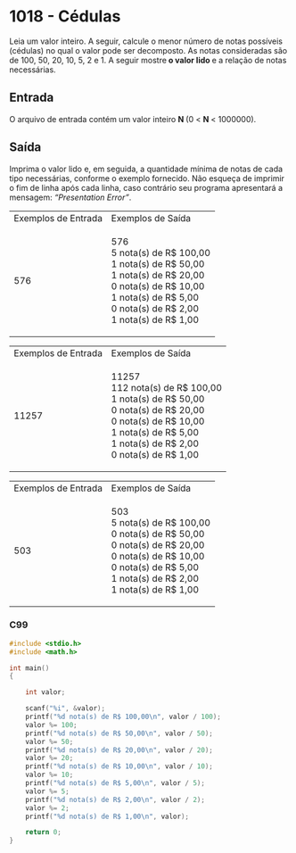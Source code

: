 <html>
<body style="padding: 10px 0px;">
    <div class="header">
<h1>1018 - Cédulas</h1>
        <div class="problem">
            <div class="description">
                <p>
                    Leia um valor inteiro. A seguir, calcule o menor número de notas possíveis (cédulas) no qual o valor pode ser decomposto. As notas consideradas são de 100, 50, 20, 10, 5, 2 e 1. A seguir mostre<strong> o valor lido </strong>e a relação de notas necessárias.</p>
                </div>
            <h2>Entrada</h2>
            <div class="input">
                <p>
                    O arquivo de entrada contém um valor inteiro <strong>N </strong>(0 &lt; <strong>N </strong>&lt; 1000000).</p>
            </div>
            <h2>Saída</h2>
            <div class="output">
                <p>
                    Imprima o valor lido e, em seguida, a quantidade mínima de notas de cada tipo necessárias, conforme o exemplo fornecido. Não esqueça de imprimir o fim de linha após cada linha, caso contrário seu programa apresentará a mensagem: <em>“Presentation Error”</em>.</p>
                </div>
            <div class="both"></div>
            <table>
                <tbody>
                    <tr>
                        <td>Exemplos de Entrada</td>
                        <td>Exemplos de Saída</td>
                    </tr>
                    <tr>
                        <td class="division">
                            <p>
                                576</p>
                        </td>
                        <td>
                            <p>
                                576<br />
                                5 nota(s) de R$ 100,00<br />
                                1 nota(s) de R$ 50,00<br />
                                1 nota(s) de R$ 20,00<br />
                                0 nota(s) de R$ 10,00<br />
                                1 nota(s) de R$ 5,00<br />
                                0 nota(s) de R$ 2,00<br />
                                1 nota(s) de R$ 1,00</p>
                        </td>
                    </tr>
                </tbody>
            </table>
            <table>
                <tbody>
                    <tr>
                        <td>Exemplos de Entrada</td>
                        <td>Exemplos de Saída</td>
                    </tr>
                    <tr>
                        <td class="division">
                            <p>
                                11257</p>
                        </td>
                        <td>
                            <p>
                                11257<br />
                                112 nota(s) de R$ 100,00<br />
                                1 nota(s) de R$ 50,00<br />
                                0 nota(s) de R$ 20,00<br />
                                0 nota(s) de R$ 10,00<br />
                                1 nota(s) de R$ 5,00<br />
                                1 nota(s) de R$ 2,00<br />
                                0 nota(s) de R$ 1,00</p>
                        </td>
                    </tr>
                </tbody>
            </table>
            <table>
                <tbody>
                    <tr>
                        <td>Exemplos de Entrada</td>
                        <td>Exemplos de Saída</td>
                    </tr>
                    <tr>
                        <td class="division">
                            <p>
                                503</p>
                        </td>
                        <td>
                            <p>
                                503<br />
                                5 nota(s) de R$ 100,00<br />
                                0 nota(s) de R$ 50,00<br />
                                0 nota(s) de R$ 20,00<br />
                                0 nota(s) de R$ 10,00<br />
                                0 nota(s) de R$ 5,00<br />
                                1 nota(s) de R$ 2,00<br />
                                1 nota(s) de R$ 1,00</p>
                        </td>
                    </tr>
                </tbody>
            </table>
        </div>
    </div>
</body>
</html>

### C99

```c
#include <stdio.h>
#include <math.h>

int main()
{

    int valor;

    scanf("%i", &valor);
    printf("%d nota(s) de R$ 100,00\n", valor / 100);
    valor %= 100;
    printf("%d nota(s) de R$ 50,00\n", valor / 50);
    valor %= 50;
    printf("%d nota(s) de R$ 20,00\n", valor / 20);
    valor %= 20;
    printf("%d nota(s) de R$ 10,00\n", valor / 10);
    valor %= 10;
    printf("%d nota(s) de R$ 5,00\n", valor / 5);
    valor %= 5;
    printf("%d nota(s) de R$ 2,00\n", valor / 2);
    valor %= 2;
    printf("%d nota(s) de R$ 1,00\n", valor);

    return 0;
}
```
